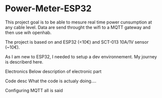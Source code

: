 # Power-Meter-ESP32

This project goal is to be able to mesure real time power cunsumption at any cable level.
Data are send throught the wifi to a MQTT gateway and then use wih openhab.

The project is based on and ESP32 (<10€) and SCT-013 10A/1V sensor (~10€).

As I am new to ESP32, I needed to setup a dev environnement. My journey is describerd here.

Electronics
  Below description of electronic part 

Code desc
  What the code is actualy doing....
  
Configuring MQTT
  all is said
  
  

